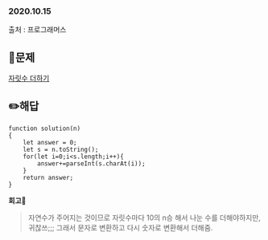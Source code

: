 ### 2020.10.15

출처 : 프로그래머스

## 📝문제

[자릿수 더하기](https://programmers.co.kr/learn/courses/30/lessons/12931)

## ✏️해답

```
function solution(n)
{
    let answer = 0;
    let s = n.toString();
    for(let i=0;i<s.length;i++){
        answer+=parseInt(s.charAt(i));
    }
    return answer;
}
```

**회고🧐**

> 자연수가 주어지는 것이므로 자릿수마다 10의 n승 해서 나눈 수를 더해야하지만, 귀찮쓰;;; 그래서 문자로 변환하고 다시 숫자로 변환해서 더해줌.